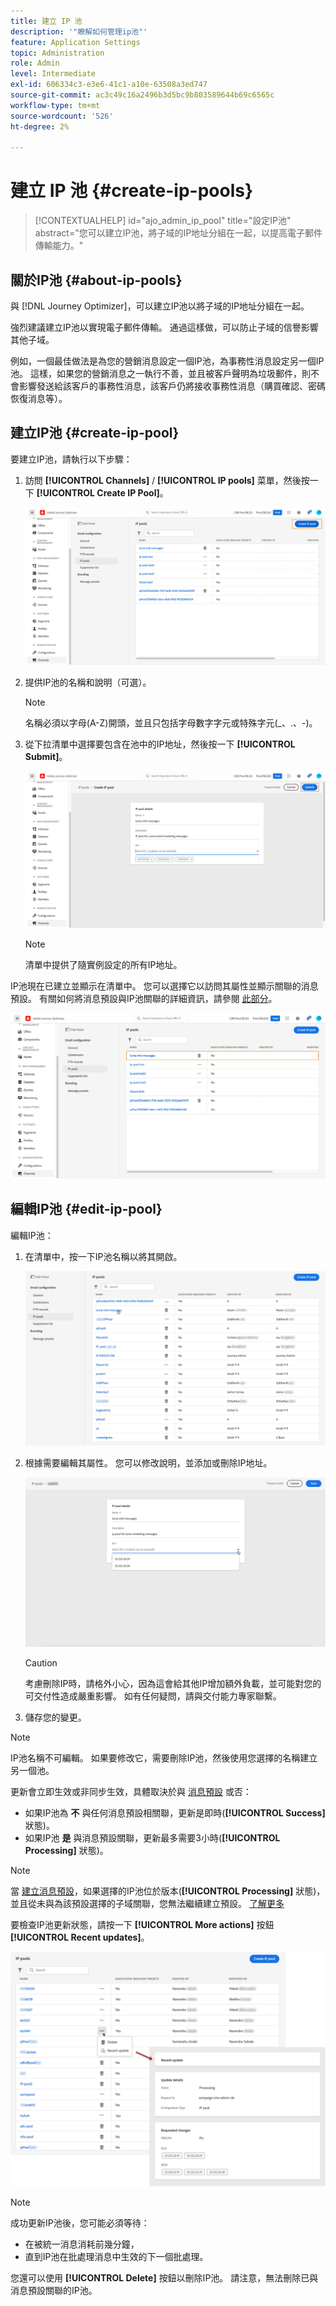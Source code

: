 ```yaml
---
title: 建立 IP 池
description: '"瞭解如何管理ip池"'
feature: Application Settings
topic: Administration
role: Admin
level: Intermediate
exl-id: 606334c3-e3e6-41c1-a10e-63508a3ed747
source-git-commit: ac3c49c16a2496b3d5bc9b803589644b69c6565c
workflow-type: tm+mt
source-wordcount: '526'
ht-degree: 2%

---
```


# 建立 IP 池 {#create-ip-pools}

>[!CONTEXTUALHELP]
>id="ajo_admin_ip_pool"
>title="設定IP池"
>abstract="您可以建立IP池，將子域的IP地址分組在一起，以提高電子郵件傳輸能力。"

## 關於IP池 {#about-ip-pools}

與 [!DNL Journey Optimizer]，可以建立IP池以將子域的IP地址分組在一起。

強烈建議建立IP池以實現電子郵件傳輸。 通過這樣做，可以防止子域的信譽影響其他子域。

例如，一個最佳做法是為您的營銷消息設定一個IP池，為事務性消息設定另一個IP池。 這樣，如果您的營銷消息之一執行不善，並且被客戶聲明為垃圾郵件，則不會影響發送給該客戶的事務性消息，該客戶仍將接收事務性消息（購買確認、密碼恢復消息等）。

## 建立IP池 {#create-ip-pool}

要建立IP池，請執行以下步驟：

1. 訪問 **[!UICONTROL Channels]** / **[!UICONTROL IP pools]** 菜單，然後按一下 **[!UICONTROL Create IP Pool]**。

   ![](assets/ip-pool-create.png)

1. 提供IP池的名稱和說明（可選）。

   >[!NOTE]
   >
   >名稱必須以字母(A-Z)開頭，並且只包括字母數字字元或特殊字元(_、.、-)。

1. 從下拉清單中選擇要包含在池中的IP地址，然後按一下 **[!UICONTROL Submit]**。

   ![](assets/ip-pool-config.png)

   >[!NOTE]
   >
   >清單中提供了隨實例設定的所有IP地址。

IP池現在已建立並顯示在清單中。 您可以選擇它以訪問其屬性並顯示關聯的消息預設。 有關如何將消息預設與IP池關聯的詳細資訊，請參閱 [此部分](message-presets.md)。

![](assets/ip-pool-created.png)

## 編輯IP池 {#edit-ip-pool}

編輯IP池：

1. 在清單中，按一下IP池名稱以將其開啟。

   ![](assets/ip-pool-list.png)

1. 根據需要編輯其屬性。 您可以修改說明，並添加或刪除IP地址。

   ![](assets/ip-pool-edit.png)

   >[!CAUTION]
   >
   >考慮刪除IP時，請格外小心，因為這會給其他IP增加額外負載，並可能對您的可交付性造成嚴重影響。 如有任何疑問，請與交付能力專家聯繫。

1. 儲存您的變更。

>[!NOTE]
>
>IP池名稱不可編輯。 如果要修改它，需要刪除IP池，然後使用您選擇的名稱建立另一個池。

更新會立即生效或非同步生效，具體取決於與 [消息預設](message-presets.md) 或否：

* 如果IP池為 **不** 與任何消息預設相關聯，更新是即時(**[!UICONTROL Success]** 狀態)。
* 如果IP池 **是** 與消息預設關聯，更新最多需要3小時(**[!UICONTROL Processing]** 狀態)。

>[!NOTE]
>
>當 [建立消息預設](message-presets.md#create-message-preset)，如果選擇的IP池位於版本(**[!UICONTROL Processing]** 狀態)，並且從未與為該預設選擇的子域關聯，您無法繼續建立預設。 [了解更多](message-presets.md#subdomains-and-ip-pools)

要檢查IP池更新狀態，請按一下 **[!UICONTROL More actions]** 按鈕 **[!UICONTROL Recent updates]**。

![](assets/ip-pool-recent-update.png)

>[!NOTE]
>
>成功更新IP池後，您可能必須等待：
>* 在被統一消息消耗前幾分鐘，
>* 直到IP池在批處理消息中生效的下一個批處理。


您還可以使用 **[!UICONTROL Delete]** 按鈕以刪除IP池。 請注意，無法刪除已與消息預設關聯的IP池。

